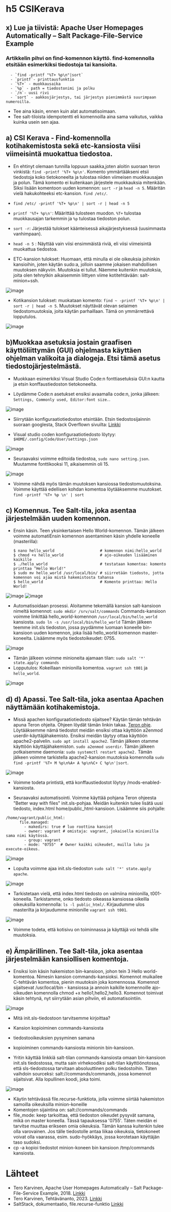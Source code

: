 # h5 CSIKerava


## x) Lue ja tiivistä: Apache User Homepages Automatically – Salt Package-File-Service Example

### Artikkelin pihvi on find-komennon käyttö. find-komennolla etsitään esimerkiksi tiedostoja tai kansioita.
      - `find -printf "%T+ %p\n"|sort`
      - `printf`- printtausfunktio
      - `%T+` - muokkausaika
      - `%p` - path = tiedostonimi ja polku
      - `/n`- uusi rivi
      - `sort` - aakkosjärjestys, tai järjestys pienimmästä suurimpaan numeroilla.
  - Tee aina käsin, ennen kuin alat automatisoimaan. 
  - Tee salt-tiloista idempotentti eli komennoilla aina sama vaikutus, vaikka kuinka usein sen ajaa.

## a) CSI Kerava - Find-komennolla kotihakemistosta sekä etc-kansiosta viisi viimeisintä muokattua tiedostoa.
- En ehtinyt olemaan tunnilla loppuun saakka,joten aloitin suoraan teron vinkistä: `find -printf '%T+ %p\n'`. Komento ymmärtääkseni etsii tiedostoja koko tietokoneelta ja tulostaa niiden viimeisen muokkausajan ja polun. Tämä komento ei kuitenkaan järjestele muokkauksia mitenkään. Siksi lisään komentoon uuden komennon: `sort -r` ja `head -n 5`. Määritän vielä hakukohteeksi etc-kansion. `find /etc/`.


- `find /etc/ -printf '%T+ %p\n' | sort -r | head -n 5`
- `printf '%T+ %p\n'`: Määrittää tulosteen muodon. `%T+` tulostaa muokkausajan tarkemmin ja `%p` tulostaa tiedoston polun.
- `sort -r`: Järjestää tulokset käänteisessä aikajärjestyksessä (uusimmasta vanhimpaan).
- `head -n 5` : Näyttää vain viisi ensimmäistä riviä, eli viisi viimeisintä muokattua tiedostoa.

- ETC-kansion tulokset: Huomaan, että minulla ei ole oikeuksia joihinkin kansioihin, joten käytän sudo:a, jolloin saamme jokaisen mahdollisen muutoksen näkyviin. Muutoksia ei tullut. Näemme kuitenkin muutoksia, joita olen tehnytkin aikaisemmin liittyen viime kotitehtävään: salt-minion+ssh.

![image](https://github.com/WindoCode/PalvelintenHallinta/assets/110290723/ac8199f4-9b42-4d4f-95fc-115c194784fd)

- Kotikansion tulokset: muokataan komento: `find ~ -printf '%T+ %p\n' | sort -r | head -n 5`. Muutokset näyttävät olevan selaimen tiedostomuutoksia, joita käytän parhaillaan. Tämä on ymmärrettävä lopputulos.

![image](https://github.com/WindoCode/PalvelintenHallinta/assets/110290723/b9270957-0081-4df6-b6b0-5feb65ddc72f)

## b)Muokkaa asetuksia jostain graafisen käyttöliittymän (GUI) ohjelmasta käyttäen ohjelman valikoita ja dialogeja. Etsi tämä asetus tiedostojärjestelmästä.

- Muokkaan esimerkiksi Visual Studio Code:n fonttiasetuksia GUI:n kautta ja etsin konffaustiedoston tietokoneelta. 

- Löydämme Code:n asetukset ensiksi avaamalla code:n, jonka jälkeen: `Settings, Commonly used, Editor:font size.`.

![image](https://github.com/WindoCode/PalvelintenHallinta/assets/110290723/e0c289de-33d7-4ed0-85c5-03d6844bdb37)

- Siirrytään konfiguraatiotiedoston etsintään. Etsin tiedostosijainnin suoraan googlesta, Stack Overflown sivuilta:
[Linkki](https://stackoverflow.com/questions/58900482/what-are-all-configuration-files-used-by-visual-studio-code-and-where-does-it-s)

- Visual studio coden konfiguraatiotiedosto löytyy: `$HOME/.config/Code/User/settings.json`

![image](https://github.com/WindoCode/PalvelintenHallinta/assets/110290723/871640c1-9f5f-4141-8bba-85c43e9c25b3)

- Seuraavaksi voimme editoida tiedostoa, `sudo nano setting.json`. Muutamme fonttikooksi 11, aikaisemmin oli 15.

![image](https://github.com/WindoCode/PalvelintenHallinta/assets/110290723/1d3b0549-a405-4632-aa1b-8d819f3df8cc)

- Voimme nähdä myös tämän muutoksen kansiossa tiedostomuutoksina. Voimme käyttää edellisen kohdan komentoa löytääksemme muutokset. `find -printf '%T+ %p \n' | sort`

## c) Komennus. Tee Salt-tila, joka asentaa järjestelmään uuden komennon.

- Ensin käsin. Teen yksinkertaisen Hello World-komennon. Tämän jälkeen voimme automatiEnsin komennon asentaminen käsin yhdelle koneelle (masterilla):

      $ nano hello_world                    # komennon nimi:hello_world
      $ chmod +x hello_world                # ajo-oikeuden lisääminen kaikille
      $ ./hello_world                       # testataan komentoa: komento printtaa "Hello World!"
      $ sudo mv hello_world /usr/local/bin/ # siirretään tiedosto, jotta komennon voi ajaa mistä hakemistosta tahansa
      $ hello_world                         # Komento printtaa: Hello World!

![image](https://github.com/WindoCode/PalvelintenHallinta/assets/110290723/56ab19f2-6306-4b0e-9f18-20ad628e590a)
![image](https://github.com/WindoCode/PalvelintenHallinta/assets/110290723/09b86cb5-66ef-4698-a840-3e85e016dace)

- Automatisoidaan prosessi. Aloitamme tekemällä kansion salt-kansioon nimeltä komennot: `sudo mkdir /srv/salt/commands` Commands-kansioon voimme linkittää hello_world-komennon `/usr/local/bin/hello_world` kansiosta. `sudo ln -s /usr/local/bin/hello_world` Tämän jälkeen teemme init.sls tiedoston, jossa pyydämme luomaan koneelle bin-kansioon uuden komennon, joka lisää hello_world komennon master-koneelta. Lisäämme myös tiedostoikeudet: 0755.

![image](https://github.com/WindoCode/PalvelintenHallinta/assets/110290723/134480c1-57b4-4261-9a28-32f33b2c4387)



- Tämän jälkeen voimme minioneita ajamaan tilan: `sudo salt '*' state.apply commands`
- Lopputulos: Kokeillaan minionilla komentoa. `vagrant ssh t001` ja `hello_world`. 

![image](https://github.com/WindoCode/PalvelintenHallinta/assets/110290723/78f7cc11-fb84-4c25-8974-28a8d3845207)


## d) d) Apassi. Tee Salt-tila, joka asentaa Apachen näyttämään kotihakemistoja.

- Missä apachen konfiguraatiotiedosto sijaitsee? Käytän tämän tehtävän apuna Teron ohjeita. Ohjeen löydät tämän linkin takaa. [Teron ohje](https://terokarvinen.com/2018/04/03/apache-user-homepages-automatically-salt-package-file-service-example/). Löytääksemme nämä tiedostot meidän ensiksi ottaa käyttöön a2enmod userdir-käyttäjähakemisto. Ensiksi meidän täytyy ottaa käyttöön apache2-palvelin. `sudo apt install apache2`. Tämän jälkeen otamme käyttöön käyttäjähakemiston. `sudo a2enmod userdir`. Tämän jälkeen potkaisemme daemonia: `sudo systemctl restart apache2.` Tämän jälkeen voimme tarkistella apache2-kansion muutoksia komennolla `sudo find -printf '%T+ M %p\n%A+ A %p\n%C+ C %p\n'|sort`. 

![image](https://github.com/WindoCode/PalvelintenHallinta/assets/110290723/703077c6-353d-431c-a153-413a8f89f407)

- Voimme todeta printistä, että konffaustiedostot löytyy /mods-enabled-kansiosta.

- Seuraavaksi automatisointi. Voimme käyttää pohjana Teron ohjeesta "Better way with files" init.sls-pohjaa. Meidän kuitenkin tulee lisätä uusi tiedosto, index.html home/public_html-kansioon. Lisäämme siis pohjalle:

```
/home/vagrant/public_html:
      file.managed:
        - makedirs: true # luo roottina kansiot
        - owner: vagrant # omistaja: vagrant, jokaisella minionilla sama nimi käytössä.
        - group: vagrant
        - mode: "0755"  # Owner kaikki oikeudet, muilla luku ja execute-oikeus.
```

![image](https://github.com/WindoCode/PalvelintenHallinta/assets/110290723/e65d7b8d-8214-4e61-b488-9e6d04955992)

- Lopulta voimme ajaa init.sls-tiedoston `sudo salt '*' state.apply apache`.

![image](https://github.com/WindoCode/PalvelintenHallinta/assets/110290723/832d8eb9-2579-4d10-9404-423a0c16236f)

- Tarkistetaan vielä, että index.html tiedosto on valmiina minionilla, t001-koneella. Tarkistamme, onko tiedosto oikeassa kansiossa oikeilla oikeuksilla komennolla: `ls -l public_html/`. Kirjaudumme ulos masterilta ja kirjaudumme minionille `vagrant ssh t001`.

![image](https://github.com/WindoCode/PalvelintenHallinta/assets/110290723/bf18dac8-f505-4f98-988b-40bbc8ea90cc)

- Voimme todeta, että kotisivu on toiminnassa ja käyttäjä voi tehdä sille muutoksia.


## e) Ämpärillinen. Tee Salt-tila, joka asentaa järjestelmään kansiollisen komentoja.

- Ensiksi loin käsin hakemiston bin-kansioon, johon tein 3 Hello world-komentoa. Nimesin kansion commands-kansioksi. Komennot muikailee C-tehtävän komentoa, pienin muutoksin joka komennossa. Komennot sijaitsevat /usr/local/bin - kansiossa ja annoin kaikille komennoille ajo-oikeuden komennolla chmod +x hello1,hello2,hello3. Komennot toimivat käsin tehtynä, nyt siirrytään asian pihviin, eli automatisointiin.

![image](https://github.com/WindoCode/PalvelintenHallinta/assets/110290723/a6e426f5-b489-43c5-b172-3b13ae410533)

- Mitä init.sls-tiedostoon tarvitsemme kirjoittaa?
- Kansion kopioiminen commands-kansiosta
- tiedostooikeuksien pysyminen samana
- kopioiminen commands-kansiosta minionin bin-kansioon.

- Yritin käyttää linkkiä salt-tilan commands-kansiosta omaan bin-kansioon init.sls tiedostossa, mutta sain virhekoodiksi salt-tilan käyttöönotossa, että sls-tiedostossa tarvitaan absoluuttinen polku tiedostoihin. Täten vaihdoin sourceksi: salt://commands/commands, jossa komennot sijaitsivat. Alla lopullinen koodi, joka toimi. 

![image](https://github.com/WindoCode/PalvelintenHallinta/assets/110290723/2f16eb37-2ad6-43fb-b7c6-6060b5dbb920)

- Käytin tehtävässä file.recurse-funktiota, jolla voimme siirtää hakemiston samoilla oikeuksilla minion-koneille
- Komentojen sijaintina on: salt://commands/commands
- file_mode: keep tarkoittaa, että tiedoston oikeudet pysyvät samana, mikä on master koneella. Tässä tapauksessa '0755'. Täten meidän ei tarvitse muuttaa erikseen omia oikeuksia. Tämän kanssa kuitenkin tulee olla varovainen. Jos tälle tiedostolle antaa liikaa oikeuksia, tietokoneet voivat olla vaarassa, esim. sudo-hyökkäys, jossa korotetaan käyttäjän taso sudoksi.
- cp -a kopioi tiedostot minion-koneen bin kansioon /tmp/commands kansiosta.

# Lähteet

- Tero Karvinen, Apache User Homepages Automatically – Salt Package-File-Service Example, 2018. [Linkki](https://terokarvinen.com/2018/04/03/apache-user-homepages-automatically-salt-package-file-service-example/)
- Tero Karvinen, Tehtävänanto, 2023. [Linkki](https://terokarvinen.com/2023/configuration-management-2023-autumn/)
- SaltStack, dokumentaatio, file.recurse-funktio [Linkki](https://docs.saltproject.io/en/latest/ref/states/all/salt.states.file.html)




